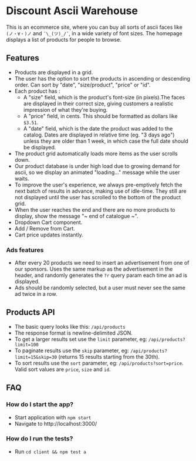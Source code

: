 Discount Ascii Warehouse
====

This is an ecommerce site, where you can buy all sorts of ascii faces like `(ノ・∀・)ノ` and `¯\_(ツ)_/¯`, in a wide variety of font sizes. The homepage displays a list of products for people to browse.

Features
----

- Products are displayed in a grid.
- The user has the option to sort the products in ascending or descending order. Can sort by "date", "size/product", "price" or "id".
- Each product has :
  - A "size" field, which is the product's font-size (in pixels).The faces are displayed in their correct size, giving customers a realistic impression of what they're buying.
  - A "price" field, in cents. This should be formatted as dollars like `$3.51`.
  - A "date" field, which is the date the product was added to the catalog. Dates are displayed in relative time (eg. "3 days ago") unless they are older than 1 week, in which case the full date should be displayed.
- The product grid automatically loads more items as the user scrolls down.
- Our product database is under high load due to growing demand for ascii, so we display an animated "loading..." message while the user waits.
- To improve the user's experience, we always pre-emptively fetch the next batch of results in advance, making use of idle-time. They still are not displayed until the user has scrolled to the bottom of the product grid.
- When the user reaches the end and there are no more products to display, show the message "~ end of catalogue ~".
- Dropdown Cart component.
- Add / Remove from Cart.
- Cart price updates instantly.

### Ads features

- After every 20 products we need to insert an advertisement from one of our sponsors. Uses the same markup as the advertisement in the header, and randomly generates the `?r` query param each time an ad is displayed.
- Ads should be randomly selected, but a user must never see the same ad twice in a row.

Products API
----

- The basic query looks like this: `/api/products`
- The response format is newline-delimited JSON.
- To get a larger results set use the `limit` parameter, eg: `/api/products?limit=100`
- To paginate results use the `skip` parameter, eg: `/api/products?limit=15&skip=30` (returns 15 results starting from the 30th).
- To sort results use the `sort` parameter, eg: `/api/products?sort=price`. Valid sort values are `price`, `size` and `id`.

FAQ
----

### How do I start the app?

- Start application with `npm start`
- Navigate to http://localhost:3000/

### How do I run the tests?

- Run `cd client && npm test a` 
